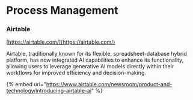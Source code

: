 # Process Management



### Airtable&#x20;

[https://airtable.com/](https://airtable.com/)

Airtable, traditionally known for its flexible, spreadsheet-database hybrid platform, has now integrated AI capabilities to enhance its functionality, allowing users to leverage generative AI models directly within their workflows for improved efficiency and decision-making.

{% embed url="https://www.airtable.com/newsroom/product-and-technology/introducing-airtable-ai" %}







